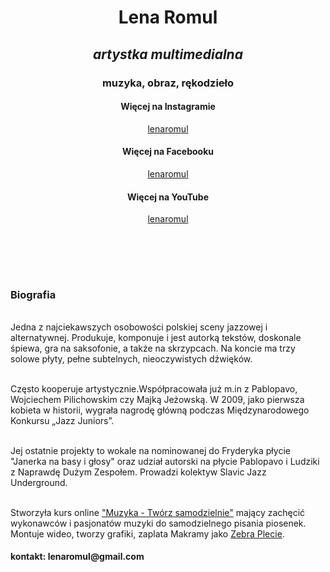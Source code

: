 <!DOCTYPE html>
<html lang="en">

<head>
  <meta charset="UTF-8">
  <meta name="viewport" content="width=device-width, initial-scale=1.0">
  <meta http-equiv="X-UA-Compatible" content="ie=edge">
  <link rel="stylesheet" href="https://cdnjs.cloudflare.com/ajax/libs/font-awesome/5.14.0/css/all.min.css" integrity="sha512-1PKOgIY59xJ8Co8+NE6FZ+LOAZKjy+KY8iq0G4B3CyeY6wYHN3yt9PW0XpSriVlkMXe40PTKnXrLnZ9+fkDaog==" crossorigin="anonymous" />
  <link rel="stylesheet" href="css/style.css">
  <title>Lena Romul - oficjalna strona</title>

</head>

</div>
</nav>

<body>

  <header>
    <h1><B>Lena Romul</B></h1>
    <p>
    <h2><I>artystka multimedialna</I></h2>
      </p>
      <h3> muzyka, obraz, rękodzieło </h3>
      </p>
      <h4 class="card-title">Więcej na Instagramie </h4>
      <a href="https://www.instagram.com/lenaromul/" <button class="button"> <i class="fab fa-instagram"></i></i> lenaromul </button> </a>
      <br>
      <h4 class="card-title">Więcej na Facebooku </h4>
      <a href="https://www.facebook.com/Lena.Romul" <button class="button"> <i class="fab fa-facebook"></i></i> lenaromul </button> </a>
      <br>
      <h4 class="card-title">Więcej na YouTube </h4>
      <a href="https://www.youtube.com/watch?v=CQJ_2QWnBE8&list=PLaH9xMO7pBNjvjB6xG8t6vEPK0Kn8G134&ab_channel=karrotkommando" <button class="button"> <i class="fab fa-youtube"></i></i> lenaromul </button> </a>
      <h2><i class="fas fa-arrow-down"></i></h2>
      <br>
  </header>

  <section>
    <h3>Biografia</h3>
    <p><br>
      Jedna z najciekawszych osobowości polskiej sceny jazzowej i alternatywnej. Produkuje, komponuje i jest autorką tekstów, doskonale śpiewa, gra na saksofonie, a także na skrzypcach. Na koncie ma trzy solowe płyty, pełne subtelnych, nieoczywistych
      dźwięków.
    <p><br>Często kooperuje artystycznie.Współpracowała już m.in z Pablopavo, Wojciechem Pilichowskim czy Majką Jeżowską. W 2009, jako pierwsza kobieta w historii, wygrała nagrodę główną podczas Międzynarodowego Konkursu „Jazz Juniors”.</p>
    <p><br> Jej ostatnie projekty to wokale na nominowanej do Fryderyka płycie "Janerka na basy i głosy" oraz udział autorski na płycie Pablopavo i Ludziki z Naprawdę Dużym Zespołem. Prowadzi kolektyw Slavic Jazz Underground.</p>
    <p><br> Stworzyła kurs online <a href=https://www.tworzsamodzielnie.pl>"Muzyka - Twórz samodzielnie"</a> mający zachęcić wykonawców i pasjonatów muzyki do samodzielnego pisania piosenek. Montuje wideo, tworzy grafiki, zaplata Makramy jako <a
        href="https://upbeat-feynman-437cdf.netlify.app/">Zebra Plecie</a>.
    </p>

  </section>
  <div>
    <h4>kontakt: lenaromul@gmail.com</h4>
  </div>
</body>

</html>


